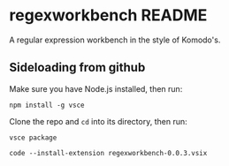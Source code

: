 # regexworkbench README

A regular expression workbench in the style of Komodo's.

## Sideloading from github

Make sure you have Node.js installed, then run:

`npm install -g vsce`

Clone the repo and `cd` into its directory, then run:

`vsce package`

`code --install-extension regexworkbench-0.0.3.vsix`
